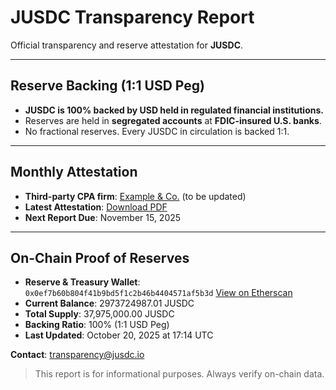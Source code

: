# JUSDC Transparency Report

Official transparency and reserve attestation for **JUSDC**.

---

## Reserve Backing (1:1 USD Peg)
- **JUSDC is 100% backed by USD held in regulated financial institutions.**
- Reserves are held in **segregated accounts** at **FDIC-insured U.S. banks**.
- No fractional reserves. Every JUSDC in circulation is backed 1:1.

---

## Monthly Attestation
- **Third-party CPA firm**: [Example & Co.](https://example.com) (to be updated)
- **Latest Attestation**: [Download PDF](./attestations/2025-10-attestation.pdf)
- **Next Report Due**: November 15, 2025

---

## On-Chain Proof of Reserves
- **Reserve & Treasury Wallet**: `0x0ef7b60b804f41b9bd5f1c2b46b4404571af5b3d`
  [View on Etherscan](https://etherscan.io/address/0x0ef7b60b804f41b9bd5f1c2b46b4404571af5b3d#tokentxns)
- **Current Balance**: 2973724987.01 JUSDC
- **Total Supply**: 37,975,000.00 JUSDC
- **Backing Ratio**: 100% (1:1 USD Peg)
- **Last Updated**: October 20, 2025 at 17:14 UTC

**Contact**: [transparency@jusdc.io](mailto:transparency@jusdc.io)

> This report is for informational purposes. Always verify on-chain data.
